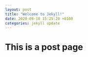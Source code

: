 ```yaml
---
layout: post
title: "Welcome to Jekyll!"
date: 2020-09-18 15:25:28 +0100
categories: jekyll update
---
```


# This is a post page
